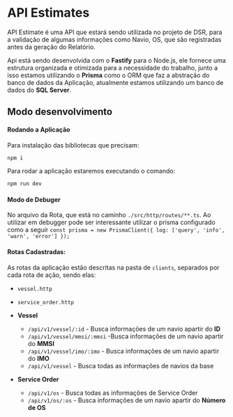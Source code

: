 # API Estimates
API Estimate é uma API que estará sendo utilizada no projeto de DSR, para a validação de algumas informações como Navio, OS, que são registradas antes da geração do Relatório.

Api está sendo desenvolvida com o **Fastify** para o Node.js, ele fornece uma estrutura organizada e otimizada para a necessidade do trabalho, junto a isso estamos utilizando o **Prisma** como o ORM que faz a abstração do banco de dados da Aplicação, atualmente estamos utilizando um banco de dados do **SQL Server**.

## Modo desenvolvimento

#### Rodando a Aplicação
Para instalação das bibliotecas que precisam:
````bash
npm i
````

Para rodar a aplicação estaremos executando o comando:
````bash
npm run dev
````

#### Modo de Debuger
No arquivo da Rota, que está no caminho `./src/http/routes/**.ts`.  Ao utilizar em debugger pode ser interessante utilizar o prisma configurado como a seguir `const prisma = new PrismaClient({ log: ['query', 'info', 'warn', 'error'] });` 



#### Rotas Cadastradas:
As rotas da aplicação estão descritas na pasta de `clients`, separados por cada rota de ação, sendo elas:
  - `vessel.http` 
  - `service_order.http`
  
- **Vessel**
  - `/api/v1/vessel/:id` - Busca informações de um navio apartir do **ID**
  - `/api/v1/vessel/mmsi/:mmsi` -Busca informações de um navio apartir do **MMSI**
  - `/api/v1/vessel/imo/:imo` - Busca informações de um navio apartir do **IMO**
  - `/api/v1/vessel` - Busca todas as informações de navios da base
   
- **Service Order**
  - `/api/v1/os` - Busca todas as informações de Service Order
  - `/api/v1/os/:os` - Busca informações de um navio apartir do **Número de OS**

